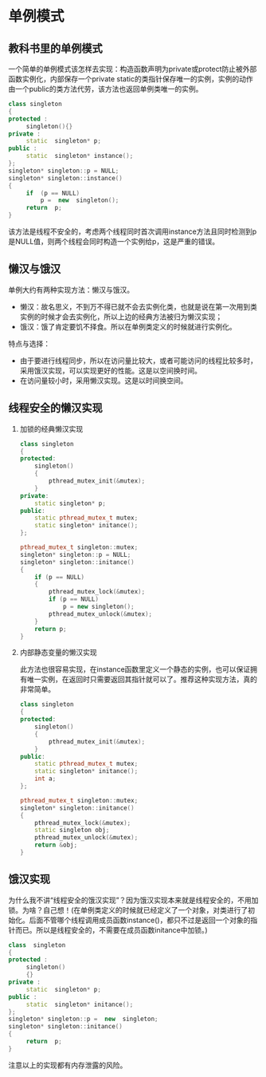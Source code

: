 # 单例模式

## 教科书里的单例模式

一个简单的单例模式该怎样去实现：构造函数声明为private或protect防止被外部函数实例化，内部保存一个private static的类指针保存唯一的实例，实例的动作由一个public的类方法代劳，该方法也返回单例类唯一的实例。

```C++
class singleton
{
protected :
     singleton(){}
private :
     static  singleton* p;
public :
     static  singleton* instance();
};
singleton* singleton::p = NULL;
singleton* singleton::instance()
{
     if  (p == NULL)
         p =  new  singleton();
     return  p;
}
```

该方法是线程不安全的，考虑两个线程同时首次调用instance方法且同时检测到p是NULL值，则两个线程会同时构造一个实例给p，这是严重的错误。

## 懒汉与饿汉

单例大约有两种实现方法：懒汉与饿汉。

* 懒汉：故名思义，不到万不得已就不会去实例化类，也就是说在第一次用到类实例的时候才会去实例化，所以上边的经典方法被归为懒汉实现；
* 饿汉：饿了肯定要饥不择食。所以在单例类定义的时候就进行实例化。

特点与选择：

* 由于要进行线程同步，所以在访问量比较大，或者可能访问的线程比较多时，采用饿汉实现，可以实现更好的性能。这是以空间换时间。
* 在访问量较小时，采用懒汉实现。这是以时间换空间。

## 线程安全的懒汉实现

1. 加锁的经典懒汉实现

   ```C++
   class singleton
   {
   protected:
       singleton()
       {
           pthread_mutex_init(&mutex);
       }
   private:
       static singleton* p;
   public:
       static pthread_mutex_t mutex;
       static singleton* initance();
   };
   
   pthread_mutex_t singleton::mutex;
   singleton* singleton::p = NULL;
   singleton* singleton::initance()
   {
       if (p == NULL)
       {
           pthread_mutex_lock(&mutex);
           if (p == NULL)
               p = new singleton();
           pthread_mutex_unlock(&mutex);
       }
       return p;
   }
   ```

2. 内部静态变量的懒汉实现

   此方法也很容易实现，在instance函数里定义一个静态的实例，也可以保证拥有唯一实例，在返回时只需要返回其指针就可以了。推荐这种实现方法，真的非常简单。

   ```C++
   class singleton
   {
   protected:
       singleton()
       {
           pthread_mutex_init(&mutex);
       }
   public:
       static pthread_mutex_t mutex;
       static singleton* initance();
       int a;
   };
   
   pthread_mutex_t singleton::mutex;
   singleton* singleton::initance()
   {
       pthread_mutex_lock(&mutex);
       static singleton obj;
       pthread_mutex_unlock(&mutex);
       return &obj;
   }
   ```

## 饿汉实现

为什么我不讲“线程安全的饿汉实现”？因为饿汉实现本来就是线程安全的，不用加锁。为啥？自己想！(在单例类定义的时候就已经定义了一个对象，对类进行了初始化。后面不管哪个线程调用成员函数instance()，都只不过是返回一个对象的指针而已。所以是线程安全的，不需要在成员函数initance中加锁。)

```C++
class  singleton
{
protected :
     singleton()
     {}
private :
     static  singleton* p;
public :
     static  singleton* initance();
};
singleton* singleton::p =  new  singleton;
singleton* singleton::initance()
{
     return  p;
}
```

注意以上的实现都有内存泄露的风险。